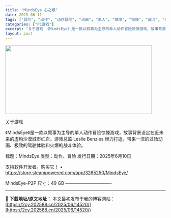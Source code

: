 ```yaml
---
title: "MindsEye 心之眼"
date: 2025-06-11
tags: ["冒险", "动作", "动作冒险", "动画", "单人", "城市", "惊悚", "战斗", "未来", "软件"]
categories: ["PC游戏"]
excerpt: "关于游戏 《MindsEye》是一款以叙事为主导的单人动作冒险惊悚游戏，故事背景设定在近未来的虚构沙漠城市红岩。游戏总监 Leslie Benzies 倾力打造，带来一流的过场动画、极致的驾驶体验和火爆的战斗体验。 标题：MindsEye 类型：动作、冒险 发行日期：2025年6月10日 支持软件开&hellip;"
layout: post
---
```


<img src="https://2cy.202588.cn/wp-content/uploads/2025/06/2025061102225820.jpg" alt="" width="460" height="215" class="aligncenter size-full wp-image-14521" />

关于游戏

《MindsEye》是一款以叙事为主导的单人动作冒险惊悚游戏，故事背景设定在近未来的虚构沙漠城市红岩。游戏总监 Leslie Benzies 倾力打造，带来一流的过场动画、极致的驾驶体验和火爆的战斗体验。

标题：MindsEye
类型：动作、冒险
发行日期：2025年6月10日

支持软件开发者。购买它！
• https://store.steampowered.com/app/3265250/MindsEye/

MindsEye-P2P
尺寸：49 GB
——————————- 

---
📖 **下载地址/原文地址：** 本文最初发布于我的博客网站：[https://2cy.202588.cn/2025/06/14520/](https://2cy.202588.cn/2025/06/14520/)
